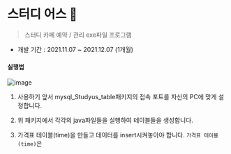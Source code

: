 # 스터디 어스 📇
> 스터디 카페 예약 / 관리 exe파일 프로그램

* 개발 기간 : 2021.11.07 ~ 2021.12.07 (1개월)

#### 실행법
![image](https://user-images.githubusercontent.com/79045880/144982342-f9a4a582-7720-42a7-a3ae-a3b0aa462565.png)

1. 사용하기 앞서 mysql_Studyus_table패키지의 접속 포트를 자신의 PC에 맞게 설정합니다.

2. 위 패키지에서 각각의 java파일들을 실행하여 테이블들을 생성합니다.

3. 가격표 테이블(time)을 만들고 데이터를 insert시켜놓아야 합니다.
   `가격표 테이블(time)`은 
